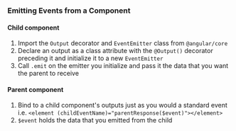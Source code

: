 ### Emitting Events from a Component

#### Child component
1. Import the `Output` decorator and `EventEmitter` class from `@angular/core`
2. Declare an output as a class attribute with the `@Output()` decorator preceding it and initialize it to a new `EventEmitter`
3. Call `.emit` on the emitter you initialize and pass it the data that you want the parent to receive

#### Parent component
1. Bind to a child component's outputs just as you would a standard event i.e. `<element (childEventName)="parentResponse($event)"></element>`
2. `$event` holds the data that you emitted from the child
